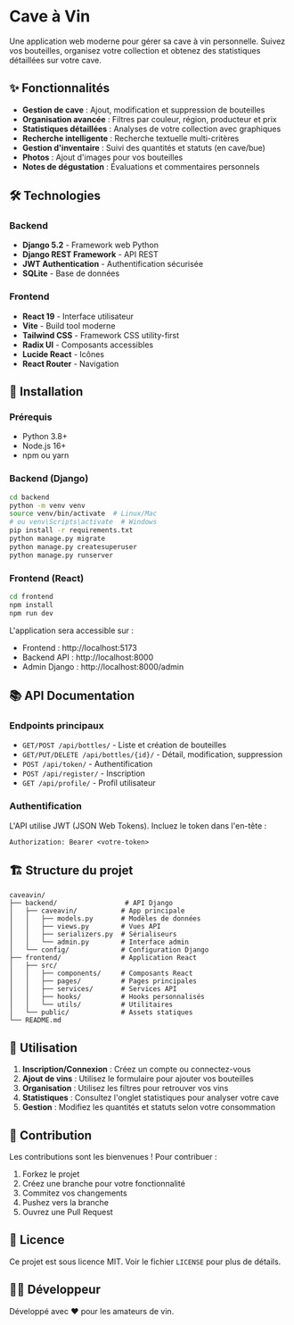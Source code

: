 # Cave à Vin

Une application web moderne pour gérer sa cave à vin personnelle. Suivez vos bouteilles, organisez votre collection et obtenez des statistiques détaillées sur votre cave.

## ✨ Fonctionnalités

- **Gestion de cave** : Ajout, modification et suppression de bouteilles
- **Organisation avancée** : Filtres par couleur, région, producteur et prix
- **Statistiques détaillées** : Analyses de votre collection avec graphiques
- **Recherche intelligente** : Recherche textuelle multi-critères
- **Gestion d'inventaire** : Suivi des quantités et statuts (en cave/bue)
- **Photos** : Ajout d'images pour vos bouteilles
- **Notes de dégustation** : Évaluations et commentaires personnels

## 🛠️ Technologies

### Backend
- **Django 5.2** - Framework web Python
- **Django REST Framework** - API REST
- **JWT Authentication** - Authentification sécurisée
- **SQLite** - Base de données

### Frontend
- **React 19** - Interface utilisateur
- **Vite** - Build tool moderne
- **Tailwind CSS** - Framework CSS utility-first
- **Radix UI** - Composants accessibles
- **Lucide React** - Icônes
- **React Router** - Navigation

## 🚀 Installation

### Prérequis
- Python 3.8+
- Node.js 16+
- npm ou yarn

### Backend (Django)
```bash
cd backend
python -m venv venv
source venv/bin/activate  # Linux/Mac
# ou venv\Scripts\activate  # Windows
pip install -r requirements.txt
python manage.py migrate
python manage.py createsuperuser
python manage.py runserver
```

### Frontend (React)
```bash
cd frontend
npm install
npm run dev
```

L'application sera accessible sur :
- Frontend : http://localhost:5173
- Backend API : http://localhost:8000
- Admin Django : http://localhost:8000/admin

## 📚 API Documentation

### Endpoints principaux
- `GET/POST /api/bottles/` - Liste et création de bouteilles
- `GET/PUT/DELETE /api/bottles/{id}/` - Détail, modification, suppression
- `POST /api/token/` - Authentification
- `POST /api/register/` - Inscription
- `GET /api/profile/` - Profil utilisateur

### Authentification
L'API utilise JWT (JSON Web Tokens). Incluez le token dans l'en-tête :
```
Authorization: Bearer <votre-token>
```

## 🏗️ Structure du projet

```
caveavin/
├── backend/                 # API Django
│   ├── caveavin/           # App principale
│   │   ├── models.py       # Modèles de données
│   │   ├── views.py        # Vues API
│   │   ├── serializers.py  # Sérialiseurs
│   │   └── admin.py        # Interface admin
│   └── config/             # Configuration Django
├── frontend/               # Application React
│   ├── src/
│   │   ├── components/     # Composants React
│   │   ├── pages/          # Pages principales
│   │   ├── services/       # Services API
│   │   ├── hooks/          # Hooks personnalisés
│   │   └── utils/          # Utilitaires
│   └── public/             # Assets statiques
└── README.md
```

## 🎯 Utilisation

1. **Inscription/Connexion** : Créez un compte ou connectez-vous
2. **Ajout de vins** : Utilisez le formulaire pour ajouter vos bouteilles
3. **Organisation** : Utilisez les filtres pour retrouver vos vins
4. **Statistiques** : Consultez l'onglet statistiques pour analyser votre cave
5. **Gestion** : Modifiez les quantités et statuts selon votre consommation

## 🤝 Contribution

Les contributions sont les bienvenues ! Pour contribuer :

1. Forkez le projet
2. Créez une branche pour votre fonctionnalité
3. Commitez vos changements
4. Pushez vers la branche
5. Ouvrez une Pull Request

## 📄 Licence

Ce projet est sous licence MIT. Voir le fichier `LICENSE` pour plus de détails.

## 👨‍💻 Développeur

Développé avec ❤️ pour les amateurs de vin.